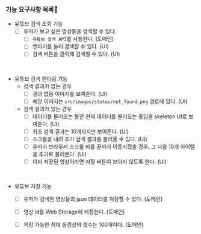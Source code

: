 
### 기능 요구사항 목록🎯

- 유튜브 검색 조회 기능
  - [ ] 유저가 보고 싶은 영상들을 검색할 수 있다.
    - [ ] `유튜브 검색 API`를 사용한다. (도메인)
    - [ ] 엔터키를 눌러 검색할 수 있다. (UI)
    - [ ] 검색 버튼을 클릭해 검색할 수 있다. (UI)

<br>
  
- 유튜브 검색 렌더링 기능  
  - 검색 결과가 없는 경우
    - [ ] 결과 없음 이미지를 보여준다. (UI)
    - [ ] 해당 이미지는 `src/images/status/not_found.png` 경로에 있다. (UI)

  - 검색 결과가 있는 경우
    - [ ] 데이터를 불러오는 동안 현재 데이터를 불러오는 중임을 skeleton UI로 보여준다. (UI)
    - [ ] 최초 검색 결과는 10개까지만 보여준다. (UI)
    - [ ] 스크롤을 내려 추가 검색 결과를 불러올 수 있다. (UI)
    - [ ] 유저가 브라우저 스크롤 바를 끝까지 이동시켰을 경우, 그 다음 10개 아이템을 추가로 불러온다. (UI)
    - [ ] 이미 저장된 영상이라면 저장 버튼이 보이지 않도록 한다. (UI)

<br>

- 유튜브 저장 기능
  - [ ] 유저가 검색한 영상들의 json 데이터를 저장할 수 있다. (도메인)
  - [ ] 영상 id를 Web Storage에 저장한다. (도메인)
  - [ ] 저장 가능한 최대 동영상의 갯수는 100개이다. (도메인)






